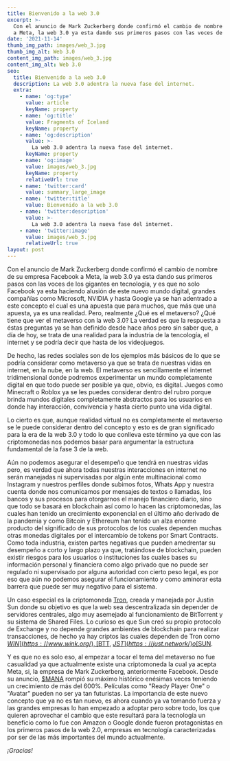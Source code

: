 ```yaml
---
title: Bienvenido a la web 3.0
excerpt: >-
  Con el anuncio de Mark Zuckerberg donde confirmó el cambio de nombre de su empresa Facebook 
  a Meta, la web 3.0 ya esta dando sus primeros pasos con las voces de los gigantes en tecnología, y es que no solo Facebook ya esta haciendo alusión de este nuevo mundo digital, grandes compañías como Microsoft, NVIDIA y hasta Google ya se han adentrado a este concepto el cual es una apuesta que para muchos, que más que una apuesta, ya es una realidad.
date: '2021-11-14'
thumb_img_path: images/web_3.jpg
thumb_img_alt: Web 3.0
content_img_path: images/web_3.jpg
content_img_alt: Web 3.0
seo:
  title: Bienvenido a la web 3.0
  description: La web 3.0 adentra la nueva fase del internet.
  extra:
    - name: 'og:type'
      value: article
      keyName: property
    - name: 'og:title'
      value: Fragments of Iceland
      keyName: property
    - name: 'og:description'
      value: >-
        La web 3.0 adentra la nueva fase del internet.
      keyName: property
    - name: 'og:image'
      value: images/web_3.jpg
      keyName: property
      relativeUrl: true
    - name: 'twitter:card'
      value: summary_large_image
    - name: 'twitter:title'
      value: Bienvenido a la web 3.0
    - name: 'twitter:description'
      value: >-
        La web 3.0 adentra la nueva fase del internet.
    - name: 'twitter:image'
      value: images/web_3.jpg
      relativeUrl: true
layout: post
---
```


Con el anuncio de Mark Zuckerberg donde confirmó el cambio de nombre de su empresa Facebook 
a Meta, la web 3.0 ya esta dando sus primeros pasos con las voces de los gigantes en tecnología, y es que no solo Facebook ya esta haciendo alusión de este nuevo mundo digital, grandes compañías como Microsoft, NVIDIA y hasta Google ya se han adentrado a este concepto el cual es una apuesta que para muchos, que más que una apuesta, ya es una realidad.
Pero, realmente ¿Qué es el metaverso? ¿Qué tiene que ver el metaverso con la web 3.0? La verdad es que la respuesta a éstas preguntas ya se han definido desde hace años pero sin saber que, a día de hoy, se trata de una realidad para la industria de la tencología, el internet y se podría decir que hasta de los videojuegos.

De hecho, las redes sociales son de los ejemplos más básicos de lo que se podría considerar como metaverso ya que se trata de nuestras vidas en internet, en la nube, en la web. El metaverso es sencillamente el internet tridimensional donde podremos experimentar un mundo completamente digital en que todo puede ser posible ya que, obvio, es digital. Juegos como Minecraft o Roblox ya se les puedes considerar dentro del rubro porque brinda mundos digitales completamente abstractos para los usuarios en donde hay interacción, convivencia y hasta cierto punto una vida digital.

Lo cierto es que, aunque realidad virtual no es completamente el metaverso se le puede considerar dentro del concepto y esto es de gran significado para la era de la web 3.0 y todo lo que conlleva este término ya que con las criptomonedas nos podemos basar para argumentar la estructura fundamental de la fase 3 de la web.

Aún no podemos asegurar el desempeño que tendrá en nuestras vidas pero, es verdad que ahora todas nuestras interacciones en internet no serán manejadas ni supervisadas por algún ente multinacional como Instagram y nuestros perfiles donde subimos fotos, Whats App y nuestra cuenta donde nos comunicamos por mensajes de textos o llamadas, los bancos y sus procesos para otorgarnos el manejo financiero diario, sino que todo se basará en blockchain así como lo hacen las criptomonedas, las cuales han tenido un crecimiento exponencial en el último año derivado de la pandemia y como Bitcoin y Ethereum han tenido un alza enorme producto del significado de sus protocolos de los cuales dependen muchas otras monedas digitales por el intercambio de tokens por Smart Contracts. Como toda industria, existen partes negativas que pueden amedrentar su desempeño a corto y largo plazo ya que, tratándose de blockchain, pueden existir riesgos para los usuarios o instituciones las cuales bases su información personal y financiera como algo privado que no puede ser regulado ni supervisado por alguna autoridad con cierto peso legal, es por eso que aún no podemos asegurar el funcionamiento y como aminorar esta barrera que puede ser muy negativo para el sistema.

Un caso especial es la criptomoneda [Tron](https://tron.network/), creada y manejada por Justin Sun donde su objetivo es que la web sea descentralizada sin depender de servidores centrales, algo muy asemejado al funcionamiento de BitTorrent y su sistema de Shared Files. Lo curioso es que Sun creó su propio protocolo de Exchange y no depende grandes ambientes de blockchain para realizar transacciones, de hecho ya hay criptos las cuales dependen de Tron como [$WIN](https://www.wink.org/), [$BTT](https://www.bittorrent.com/), [$JST](https://just.network/) o [$SUN](https://sun.io/#/home). 

Y es que no es solo eso, al empezar a tocar el tema del metaverso no fue casualidad ya que actualmente existe una criptomoneda la cual ya acepta Meta, si, la empresa de Mark Zuckerberg, anteriormente Facebook. Desde su anuncio, [$MANA](https://decentraland.org/) rompió su máximo histórico enésimas veces teniendo un crecimiento de más del 600%. Películas como "Ready Player One" o "Avatar" pueden no ser ya tan futuristas. La importancia de este nuevo concepto que ya no es tan nuevo, es ahora cuando ya va tomando fuerza y las grandes empresas lo han empezado a adoptar pero sobre todo, los que quieren aprovechar el cambio que este resultará para la tecnología un beneficio como lo fue con Amazon o Google donde fueron protagonistas en los primeros pasos de la web 2.0, empresas en tecnología caracterizadas por ser de las más importantes del mundo actualmente.

*¡Gracias!*